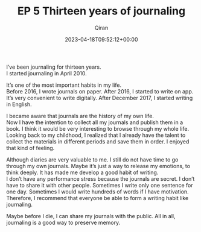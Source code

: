 ﻿---
title: EP 5 Thirteen years of journaling
author: Qiran
type: post
date: 2023-04-18T09:52:12+00:00
aliases: ["/ep-5-thirteen-years-of-journaling/"]
xyz_twap:
  - 1
tags:
  - Journal

---
I&#8217;ve been journaling for thirteen years.  
I started journaling in April 2010.

It&#8217;s one of the most important habits in my life.  
Before 2016, I wrote journals on paper. After 2016, I started to write on app. It&#8217;s very convenient to write digitally. After December 2017, I started writing in English.

I became aware that journals are the history of my own life.  
Now I have the intention to collect all my journals and publish them in a book. I think it would be very interesting to browse through my whole life.  
Looking back to my childhood, I realized that I already have the talent to collect the materials in different periods and save them in order. I enjoyed that kind of feeling.

Although diaries are very valuable to me. I still do not have time to go through my own journals. Maybe it&#8217;s just a way to release my emotions, to think deeply. It has made me develop a good habit of writing.  
I don&#8217;t have any performance stress because the journals are secret. I don&#8217;t have to share it with other people. Sometimes I write only one sentence for one day. Sometimes I would write hundreds of words if I have motivation.  
Therefore, I recommend that everyone be able to form a writing habit like journaling.

Maybe before I die, I can share my journals with the public. All in all, journaling is a good way to preserve memory.
